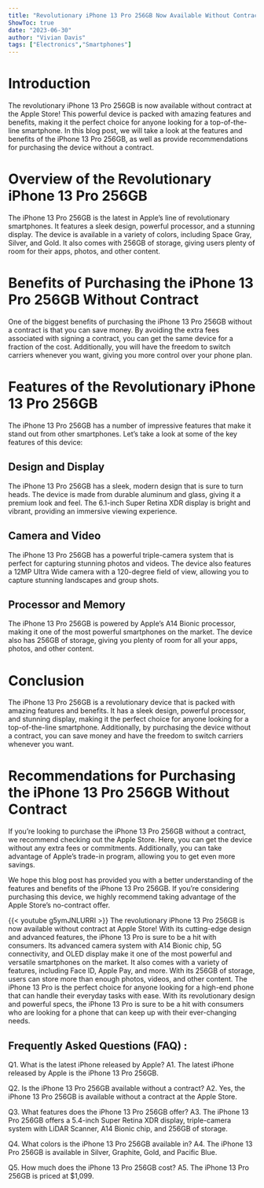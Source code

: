 ```yaml
---
title: "Revolutionary iPhone 13 Pro 256GB Now Available Without Contract at Apple Store!"
ShowToc: true 
date: "2023-06-30"
author: "Vivian Davis" 
tags: ["Electronics","Smartphones"]
---
```

# Introduction

The revolutionary iPhone 13 Pro 256GB is now available without contract at the Apple Store! This powerful device is packed with amazing features and benefits, making it the perfect choice for anyone looking for a top-of-the-line smartphone. In this blog post, we will take a look at the features and benefits of the iPhone 13 Pro 256GB, as well as provide recommendations for purchasing the device without a contract. 

# Overview of the Revolutionary iPhone 13 Pro 256GB

The iPhone 13 Pro 256GB is the latest in Apple’s line of revolutionary smartphones. It features a sleek design, powerful processor, and a stunning display. The device is available in a variety of colors, including Space Gray, Silver, and Gold. It also comes with 256GB of storage, giving users plenty of room for their apps, photos, and other content. 

# Benefits of Purchasing the iPhone 13 Pro 256GB Without Contract

One of the biggest benefits of purchasing the iPhone 13 Pro 256GB without a contract is that you can save money. By avoiding the extra fees associated with signing a contract, you can get the same device for a fraction of the cost. Additionally, you will have the freedom to switch carriers whenever you want, giving you more control over your phone plan. 

# Features of the Revolutionary iPhone 13 Pro 256GB

The iPhone 13 Pro 256GB has a number of impressive features that make it stand out from other smartphones. Let’s take a look at some of the key features of this device: 

## Design and Display

The iPhone 13 Pro 256GB has a sleek, modern design that is sure to turn heads. The device is made from durable aluminum and glass, giving it a premium look and feel. The 6.1-inch Super Retina XDR display is bright and vibrant, providing an immersive viewing experience. 

## Camera and Video

The iPhone 13 Pro 256GB has a powerful triple-camera system that is perfect for capturing stunning photos and videos. The device also features a 12MP Ultra Wide camera with a 120-degree field of view, allowing you to capture stunning landscapes and group shots. 

## Processor and Memory

The iPhone 13 Pro 256GB is powered by Apple’s A14 Bionic processor, making it one of the most powerful smartphones on the market. The device also has 256GB of storage, giving you plenty of room for all your apps, photos, and other content. 

# Conclusion

The iPhone 13 Pro 256GB is a revolutionary device that is packed with amazing features and benefits. It has a sleek design, powerful processor, and stunning display, making it the perfect choice for anyone looking for a top-of-the-line smartphone. Additionally, by purchasing the device without a contract, you can save money and have the freedom to switch carriers whenever you want. 

# Recommendations for Purchasing the iPhone 13 Pro 256GB Without Contract

If you’re looking to purchase the iPhone 13 Pro 256GB without a contract, we recommend checking out the Apple Store. Here, you can get the device without any extra fees or commitments. Additionally, you can take advantage of Apple’s trade-in program, allowing you to get even more savings. 

We hope this blog post has provided you with a better understanding of the features and benefits of the iPhone 13 Pro 256GB. If you’re considering purchasing this device, we highly recommend taking advantage of the Apple Store’s no-contract offer.

{{< youtube g5ymJNLURRI >}} 
The revolutionary iPhone 13 Pro 256GB is now available without contract at Apple Store! With its cutting-edge design and advanced features, the iPhone 13 Pro is sure to be a hit with consumers. Its advanced camera system with A14 Bionic chip, 5G connectivity, and OLED display make it one of the most powerful and versatile smartphones on the market. It also comes with a variety of features, including Face ID, Apple Pay, and more. With its 256GB of storage, users can store more than enough photos, videos, and other content. The iPhone 13 Pro is the perfect choice for anyone looking for a high-end phone that can handle their everyday tasks with ease. With its revolutionary design and powerful specs, the iPhone 13 Pro is sure to be a hit with consumers who are looking for a phone that can keep up with their ever-changing needs.

## Frequently Asked Questions (FAQ) :
Q1. What is the latest iPhone released by Apple?
A1. The latest iPhone released by Apple is the iPhone 13 Pro 256GB.

Q2. Is the iPhone 13 Pro 256GB available without a contract?
A2. Yes, the iPhone 13 Pro 256GB is available without a contract at the Apple Store.

Q3. What features does the iPhone 13 Pro 256GB offer?
A3. The iPhone 13 Pro 256GB offers a 5.4-inch Super Retina XDR display, triple-camera system with LiDAR Scanner, A14 Bionic chip, and 256GB of storage.

Q4. What colors is the iPhone 13 Pro 256GB available in?
A4. The iPhone 13 Pro 256GB is available in Silver, Graphite, Gold, and Pacific Blue.

Q5. How much does the iPhone 13 Pro 256GB cost?
A5. The iPhone 13 Pro 256GB is priced at $1,099.


